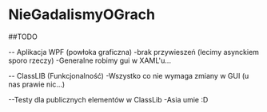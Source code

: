 # NieGadalismyOGrach

##TODO

-- Aplikacja WPF (powłoka graficzna)
-brak przywieszeń (lecimy asynckiem sporo rzeczy)
-Generalne robimy gui w XAML'u...

-- ClassLIB (Funkcjonalność)
-Wszystko co nie wymaga zmiany w GUI (u nas prawie nic...)

--Testy dla publicznych elementów w ClassLib
-Asia umie :D
